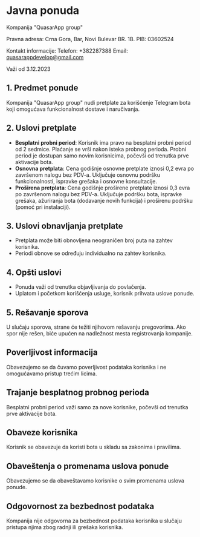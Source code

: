 # Javna ponuda

Kompanija "QuasarApp group"

Pravna adresa: Crna Gora, Bar, Novi Bulevar BR. 1B.
PIB: 03602524

Kontakt informacije:
Telefon: +382287388
Email: quasarappdevelop@gmail.com

Važi od 3.12.2023

## 1. Predmet ponude

Kompanija "QuasarApp group" nudi pretplate za korišćenje Telegram bota koji omogućava funkcionalnost dostave i naručivanja.

## 2. Uslovi pretplate

- **Besplatni probni period**: Korisnik ima pravo na besplatni probni period od 2 sedmice. Plaćanje se vrši nakon isteka probnog perioda. Probni period je dostupan samo novim korisnicima, počevši od trenutka prve aktivacije bota.
- **Osnovna pretplata**: Cena godišnje osnovne pretplate iznosi 0,2 evra po završenom nalogu bez PDV-a. Uključuje osnovnu podršku funkcionalnosti, ispravke grešaka i osnovne konsultacije.
- **Proširena pretplata**: Cena godišnje proširene pretplate iznosi 0,3 evra po završenom nalogu bez PDV-a. Uključuje podršku bota, ispravke grešaka, ažuriranja bota (dodavanje novih funkcija) i proširenu podršku (pomoć pri instalaciji).

## 3. Uslovi obnavljanja pretplate

- Pretplata može biti obnovljena neograničen broj puta na zahtev korisnika.
- Periodi obnove se određuju individualno na zahtev korisnika.

## 4. Opšti uslovi

- Ponuda važi od trenutka objavljivanja do povlačenja.
- Uplatom i početkom korišćenja usluge, korisnik prihvata uslove ponude.

## 5. Rešavanje sporova

U slučaju sporova, strane će težiti njihovom rešavanju pregovorima. Ako spor nije rešen, biće upućen na nadležnost mesta registrovanja kompanije.

## Poverljivost informacija

Obavezujemo se da čuvamo poverljivost podataka korisnika i ne omogućavamo pristup trećim licima.

## Trajanje besplatnog probnog perioda

Besplatni probni period važi samo za nove korisnike, počevši od trenutka prve aktivacije bota.

## Obaveze korisnika

Korisnik se obavezuje da koristi bota u skladu sa zakonima i pravilima.

## Obaveštenja o promenama uslova ponude

Obavezujemo se da obaveštavamo korisnike o svim promenama uslova ponude.

## Odgovornost za bezbednost podataka

Kompanija nije odgovorna za bezbednost podataka korisnika u slučaju pristupa njima zbog radnji ili grešaka korisnika.

